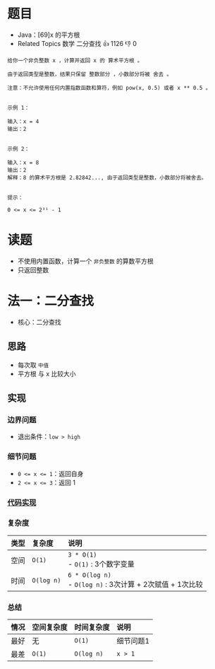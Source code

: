 # 题目

- Java：[69]x 的平方根
- Related Topics 数学 二分查找 👍 1126 👎 0

```text
给你一个非负整数 x ，计算并返回 x 的 算术平方根 。 

由于返回类型是整数，结果只保留 整数部分 ，小数部分将被 舍去 。 

注意：不允许使用任何内置指数函数和算符，例如 pow(x, 0.5) 或者 x ** 0.5 。 


示例 1： 

输入：x = 4
输出：2


示例 2： 

输入：x = 8
输出：2
解释：8 的算术平方根是 2.82842..., 由于返回类型是整数，小数部分将被舍去。


提示： 

0 <= x <= 2³¹ - 1 
```

# 读题

- 不使用内置函数，计算一个 `非负整数` 的算数平方根
- 只返回整数

# 法一：二分查找

- 核心：二分查找

## 思路

- 每次取 `中值`
- 平方根 与 x 比较大小

## 实现

### 边界问题

- 退出条件：`low > high`

### 细节问题

- `0 <= x <= 1`：返回自身
- `2 <= x <= 3`：返回 1

### [代码实现](Demo01.java)

### 复杂度

类型 | 复杂度 | 说明
:--- |:--- |:---
空间 | `O(1)` | `3 * O(1)` </br> - `O(1)` : 3个数字变量
时间 | `O(log n)` | `6 * O(log n)` </br> - `O(log n)` : 3次计算 + 2次赋值 + 1次比较

### 总结

情况 | 空间复杂度 | 时间复杂度 | 说明
:--- |:--- |:--- |:---
最好 | 无 | `O(1)` | 细节问题1
最差 | `O(1)` | `O(log n)` | `x > 1`

